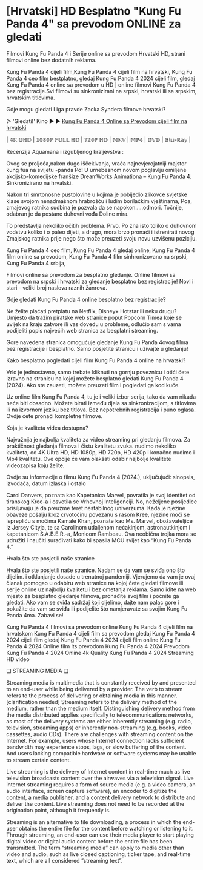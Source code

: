 # [Hrvatski] HD Besplatno "Kung Fu Panda 4" sa prevodom ONLINE za gledati

Filmovi Kung Fu Panda 4 i Serije online sa prevodom Hrvatski HD, strani filmovi online bez dodatnih reklama.

Kung Fu Panda 4 cijeli film,Kung Fu Panda 4 cijeli film na hrvatski, Kung Fu Panda 4 ceo film bestplatno, gledaj Kung Fu Panda 4 2024 cijeli film, gledaj Kung Fu Panda 4 online sa prevodom u HD | online filmovi Kung Fu Panda 4 bez registracije.Svi filmovi su sinkronizirani na srpski, hrvatski ili sa srpskim, hrvatskim titlovima.

Gdje mogu gledati Liga pravde Zacka Syndera filmove hrvatski?


▷ 'Gledati!' Kino ► ► [Kung Fu Panda 4 Online sa Prevodom cijeli film na hrvatski](https://qc.filmy-zilla.lat/en/movie/1011985)


| 𝟜𝕂 𝕌ℍ𝔻 | 𝟙𝟘𝟠𝟘ℙ 𝔽𝕌𝕃𝕃 ℍ𝔻 | 𝟟𝟚𝟘ℙ ℍ𝔻 | 𝕄𝕂𝕍 | 𝕄ℙ𝟜 | 𝔻𝕍𝔻 | 𝔹𝕝𝕦-ℝ𝕒𝕪 |


Recenzija Aquamana i izgubljenog kraljevstva :

Ovog se proljeća,nakon dugo iščekivanja, vraća najnevjerojatniji majstor kung fua na svijetu -panda Po! U urnebesnom novom poglavlju omiljene akcijsko-komedijske franšize DreamWorks Animationa – Kung Fu Panda 4. Sinkronizirano na hrvatski.

Nakon tri smrtonosne pustolovine u kojima je pobijedio zlikovce svjetske klase svojom nenadmašnom hrabrošću i ludim borilačkim vještinama, Poa, zmajevog ratnika sudbina je pozvala da se napokon…..odmori. Točnije, odabran je da postane duhovni vođa Doline mira.

To predstavlja nekoliko očitih problema. Prvo, Po zna isto toliko o duhovnom vodstvu koliko i o paleo dijeti, a drugo, mora brzo pronaći i istrenirati novog Zmajskog ratnika prije nego što može preuzeti svoju novu uzvišenu poziciju.

Kung Fu Panda 4 ceo film, Kung Fu Panda 4 gledaj online, Kung Fu Panda 4 film online sa prevodom, Kung Fu Panda 4 film sinhronizovano na srpski, Kung Fu Panda 4 srbija,

Filmovi online sa prevodom za besplatno gledanje. Online filmovi sa prevodom na srpski i hrvatski za gledanje besplatno bez registracije! Novi i stari - veliki broj naslova raznih žanrova.

Gdje gledati Kung Fu Panda 4 online besplatno bez registracije?

Ne želite plaćati pretplatu na Netflix, Disney+ Hotstar ili neku drugu? Umjesto da tražim piratske web stranice poput Popcorn Timea koje se uvijek na kraju zatvore ili vas dovedu u probleme, odlučio sam s vama podijeliti popis najvećih web stranica za besplatni streaming.

Gore navedena stranica omogućuje gledanje Kung Fu Panda 4ovog filma bez registracije i besplatno. Samo posjetite stranicu i uživajte u gledanju!

Kako besplatno pogledati cijeli film Kung Fu Panda 4 online na hrvatski?

Vrlo je jednostavno, samo trebate kliknuti na gornju poveznicu i otići ćete izravno na stranicu na kojoj možete besplatno gledati Kung Fu Panda 4 (2024). Ako ste zauzeti, možete preuzeti film i pogledati ga kod kuće.

Uz online film Kung Fu Panda 4, tu je i veliki izbor serija, tako da vam nikada neće biti dosadno. Možete birati između djela sa sinkronizacijom, s titlovima ili na izvornom jeziku bez titlova. Bez nepotrebnih registracija i puno oglasa. Ovdje ćete pronaći kompletne filmove.

Koja je kvaliteta videa dostupna?

Najvažnija je najbolja kvaliteta za video streaming pri gledanju filmova. Za praktičnost gledanja filmova i čistu kvalitetu zvuka. nudimo nekoliko kvaliteta, od 4K Ultra HD, HD 1080p, HD 720p, HD 420p i konačno nudimo i Mp4 kvalitetu. Ove opcije će vam olakšati odabir najbolje kvalitete videozapisa koju želite.

Ovdje su informacije o filmu Kung Fu Panda 4 (2024.), uključujući: sinopsis, izvođača, datum izlaska i ostalo

Carol Danvers, poznata kao Kapetanica Marvel, povratila je svoj identitet od tiranskog Kree-a i osvetila se Vrhovnoj Inteligenciji. No, neželjene posljedice prisiljavaju je da preuzme teret nestabilnog univerzuma. Kada je njezine obaveze pošalju kroz crvotočinu povezanu s rasom Kree, njezine moći se isprepliću s moćima Kamale Khan, poznate kao Ms. Marvel, obožavateljice iz Jersey Cityja, te sa Carolinom udaljenom nećakinjom, astronautkinjom i kapetanicom S.A.B.E.R.-a, Monicom Rambeau. Ova neobična trojka mora se udružiti i naučiti surađivati kako bi spasila MCU svijet kao “Kung Fu Panda 4.”

Hvala što ste posjetili naše stranice

Hvala što ste posjetili naše stranice. Nadam se da vam se sviđa ono što dijelim. i otklanjanje dosade u trenutnoj pandemiji. Vjerujemo da vam je ovaj članak pomogao u odabiru web stranice na kojoj ćete gledati filmove ili serije online uz najbolju kvalitetu i bez ometanja reklama. Samo idite na web mjesto za besplatno gledanje filmova, pronađite svoj film i počnite ga gledati. Ako vam se sviđa sadržaj koji dijelimo, dajte nam palac gore i pokažite da vam se sviđa ili podijelite što namjeravate sa svojim Kung Fu Panda 4ma. Zabavi se!

Kung Fu Panda 4 filmovi sa prevodom online
Kung Fu Panda 4 cijeli film na hrvatskom
Kung Fu Panda 4 cijeli film sa prevodom
gledaj Kung Fu Panda 4  2024 cijeli film
gledaj Kung Fu Panda 4  2024 cijeli film online
Kung Fu Panda 4 2024 Online film its prevodom
Kung Fu Panda 4 2024 Prevodom
Kung Fu Panda 4 2024 Online 4k Quality
Kung Fu Panda 4 2024 Streaming HD video

❏ STREAMING MEDIA ❏

Streaming media is multimedia that is constantly received by and presented to an end-user while being delivered by a provider. The verb to stream refers to the process of delivering or obtaining media in this manner.[clarification needed] Streaming refers to the delivery method of the medium, rather than the medium itself. Distinguishing delivery method from the media distributed applies specifically to telecommunications networks, as most of the delivery systems are either inherently streaming (e.g. radio, television, streaming apps) or inherently non-streaming (e.g. books, video cassettes, audio CDs). There are challenges with streaming content on the Internet. For example, users whose Internet connection lacks sufficient bandwidth may experience stops, lags, or slow buffering of the content. And users lacking compatible hardware or software systems may be unable to stream certain content.

Live streaming is the delivery of Internet content in real-time much as live television broadcasts content over the airwaves via a television signal. Live internet streaming requires a form of source media (e.g. a video camera, an audio interface, screen capture software), an encoder to digitize the content, a media publisher, and a content delivery network to distribute and deliver the content. Live streaming does not need to be recorded at the origination point, although it frequently is.

Streaming is an alternative to file downloading, a process in which the end-user obtains the entire file for the content before watching or listening to it. Through streaming, an end-user can use their media player to start playing digital video or digital audio content before the entire file has been transmitted. The term “streaming media” can apply to media other than video and audio, such as live closed captioning, ticker tape, and real-time text, which are all considered “streaming text”.
